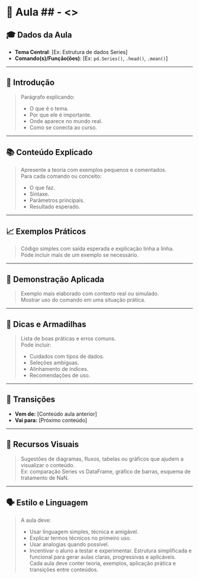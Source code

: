 # 🧠 Aula ## - <<Nome da aula>>

## 🎓 Dados da Aula
- **Tema Central**: [Ex: Estrutura de dados Series]
- **Comando(s)/Função(ões)**: [Ex: `pd.Series()`, `.head()`, `.mean()`]
---

## 📍 Introdução

> Parágrafo explicando:
> - O que é o tema.
> - Por que ele é importante.
> - Onde aparece no mundo real.
> - Como se conecta ao curso.

---

## 📚 Conteúdo Explicado

> Apresente a teoria com exemplos pequenos e comentados.  
> Para cada comando ou conceito:
> - O que faz.
> - Sintaxe.
> - Parâmetros principais.
> - Resultado esperado.

---

## 📈 Exemplos Práticos

> Código simples com saída esperada e explicação linha a linha.  
> Pode incluir mais de um exemplo se necessário.

---

## 🧪 Demonstração Aplicada

> Exemplo mais elaborado com contexto real ou simulado.  
> Mostrar uso do comando em uma situação prática.

---

## 📎 Dicas e Armadilhas

> Lista de boas práticas e erros comuns.  
> Pode incluir:
> - Cuidados com tipos de dados.
> - Seleções ambíguas.
> - Alinhamento de índices.
> - Recomendações de uso.

---

## 🔄 Transições

- **Vem de:** [Conteúdo aula anterior]
- **Vai para:** [Próximo conteúdo]

---

## 🎨 Recursos Visuais

> Sugestões de diagramas, fluxos, tabelas ou gráficos que ajudem a visualizar o conteúdo.  
> Ex: comparação Series vs DataFrame, gráfico de barras, esquema de tratamento de NaN.

---

## 🗣 Estilo e Linguagem

> A aula deve:
> - Usar linguagem simples, técnica e amigável.
> - Explicar termos técnicos no primeiro uso.
> - Usar analogias quando possível.
> - Incentivar o aluno a testar e experimentar.
> Estrutura simplificada e funcional para gerar aulas claras, progressivas e aplicáveis.  
> Cada aula deve conter teoria, exemplos, aplicação prática e transições entre conteúdos.